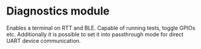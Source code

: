 # Diagnostics module

Enables a terminal on RTT and BLE. Capable of running tests, toggle GPIOs etc.
Additionally it is possible to set it into passthrough mode for direct UART device communication. 